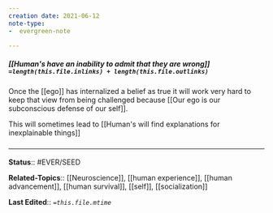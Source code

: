 ```yaml
---
creation date: 2021-06-12
note-type: 
-  evergreen-note

---
```


##### [[Human's have an inability to admit that they are wrong]] `=length(this.file.inlinks) + length(this.file.outlinks)`

Once the [[ego]] has internalized a belief as true it will work very hard to keep that view from being challenged because [[Our ego is our subconscious defense of our self]].

This will sometimes lead to [[Human's will find explanations for inexplainable things]]

### <hr class="footnote"/>
**Status**:: #EVER/SEED

**Related-Topics**:: [[Neuroscience]], [[human experience]], [[human advancement]], [[human survival]], [[self]], [[socialization]]
	
**Last Edited**:: *`=this.file.mtime`*